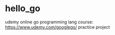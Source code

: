 # hello_go
udemy online go programming lang course: https://www.udemy.com/googlego/ 
practice project
